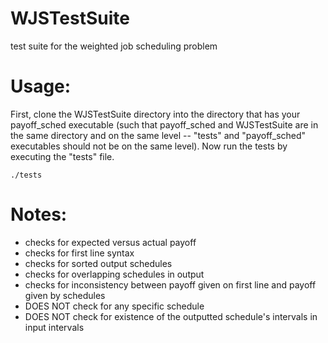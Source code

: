 # WJSTestSuite
test suite for the weighted job scheduling problem


# Usage:
First, clone the WJSTestSuite directory into the directory that has your payoff_sched executable (such that payoff_sched and WJSTestSuite are in the same directory and on the same level -- "tests" and "payoff_sched" executables should not be on the same level).
Now run the tests by executing the "tests" file.
<pre><code>./tests
</code></pre>


# Notes:
- checks for expected versus actual payoff
- checks for first line syntax
- checks for sorted output schedules
- checks for overlapping schedules in output
- checks for inconsistency between payoff given on first line and payoff given by schedules
- DOES NOT check for any specific schedule
- DOES NOT check for existence of the outputted schedule's intervals in input intervals

